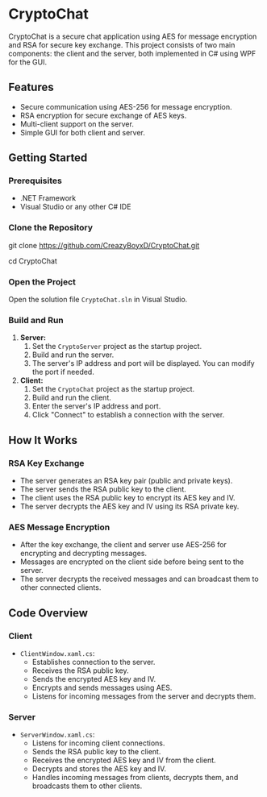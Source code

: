 # CryptoChat

CryptoChat is a secure chat application using AES for message encryption and RSA for secure key exchange. This project consists of two main components: the client and the server, both implemented in C# using WPF for the GUI.

## Features

- Secure communication using AES-256 for message encryption.
- RSA encryption for secure exchange of AES keys.
- Multi-client support on the server.
- Simple GUI for both client and server.

## Getting Started

### Prerequisites

- .NET Framework
- Visual Studio or any other C# IDE

### Clone the Repository

git clone https://github.com/CreazyBoyxD/CryptoChat.git

cd CryptoChat

### Open the Project

Open the solution file `CryptoChat.sln` in Visual Studio.

### Build and Run

1. **Server:**
   1. Set the `CryptoServer` project as the startup project.
   2. Build and run the server.
   3. The server's IP address and port will be displayed. You can modify the port if needed.
1. **Client:**
   1. Set the `CryptoChat` project as the startup project.
   2. Build and run the client.
   3. Enter the server's IP address and port.
   4. Click "Connect" to establish a connection with the server.

## How It Works

### RSA Key Exchange

- The server generates an RSA key pair (public and private keys).
- The server sends the RSA public key to the client.
- The client uses the RSA public key to encrypt its AES key and IV.
- The server decrypts the AES key and IV using its RSA private key.

### AES Message Encryption

- After the key exchange, the client and server use AES-256 for encrypting and decrypting messages.
- Messages are encrypted on the client side before being sent to the server.
- The server decrypts the received messages and can broadcast them to other connected clients.

## Code Overview

### Client

- `ClientWindow.xaml.cs`:
  - Establishes connection to the server.
  - Receives the RSA public key.
  - Sends the encrypted AES key and IV.
  - Encrypts and sends messages using AES.
  - Listens for incoming messages from the server and decrypts them.

### Server

- `ServerWindow.xaml.cs`:
  - Listens for incoming client connections.
  - Sends the RSA public key to the client.
  - Receives the encrypted AES key and IV from the client.
  - Decrypts and stores the AES key and IV.
  - Handles incoming messages from clients, decrypts them, and broadcasts them to other clients.
